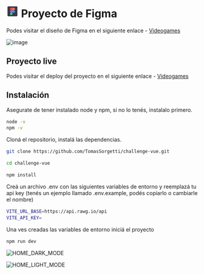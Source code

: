 # <img src="https://raw.githubusercontent.com/ChugunovRoman/figma-linux/master/resources/icons/128x128.png" width="32"> Proyecto de Figma

Podes visitar el diseño de Figma en el siguiente enlace - [Videogames](https://www.figma.com/design/7QJVqcZpLucteRJfatMt4J/videogames?node-id=0-1&m=dev&t=2hkRnLSXSfOzoyJC-1)

![image](https://github.com/user-attachments/assets/a9d98976-4ae1-4877-8e95-9ee5aa8d5290)


## Proyecto live

Podes visitar el deploy del proyecto en el siguiente enlace - [Videogames](https://taxes-challenge.tomassorgetti.com.ar/)

## Instalación

Asegurate de tener instalado node y npm, si no lo tenés, instalalo primero.

```bash
node -v
npm -v
```

Cloná el repositorio, instalá las dependencias.

```bash
git clone https://github.com/TomasSorgetti/challenge-vue.git
```

```bash
cd challenge-vue
```

```bash
npm install
```

Creá un archivo .env con las siguientes variables de entorno y reemplazá tu api key (tenés un ejemplo llamado .env.example, podés copiarlo o cambiarle el nombre)

```bash
VITE_URL_BASE=https://api.rawg.io/api
VITE_API_KEY=
```

Una ves creadas las variables de entorno iniciá el proyecto

```bash
npm run dev
```
![HOME_DARK_MODE](https://github.com/user-attachments/assets/a90df6f8-8325-4f0e-8589-a9c7d53199f2)

![HOME_LIGHT_MODE](https://github.com/user-attachments/assets/0b3d04b2-ce1c-47f4-b736-028309a919db)

